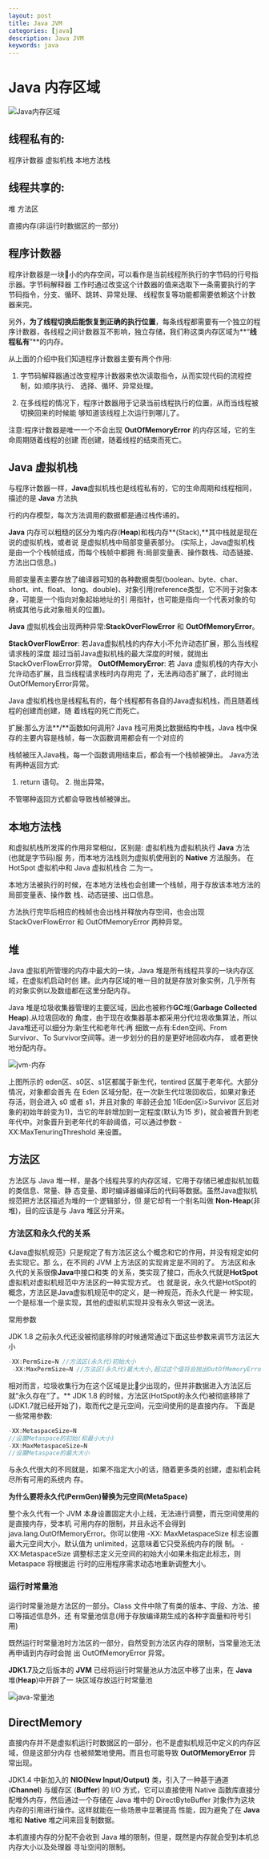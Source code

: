 ```yaml
---
layout: post
title: Java JVM
categories: [java]
description: Java JVM
keywords: java
---
```


#  **Java** 内存区域 

![Java内存区域](/images/posts/Java内存区域.png)

## 线程私有的: 

   程序计数器
   虚拟机栈
   本地方法栈

## 线程共享的: 

堆
方法区

直接内存(非运行时数据区的一部分) 

## 程序计数器 

程序计数器是一块􏰀小的内存空间，可以看作是当前线程所执行的字节码的行号指示器。字节码解释器 工作时通过改变这个计数器的值来选取下一条需要执行的字节码指令，分支、循环、跳转、异常处理、 线程恢复等功能都需要依赖这个计数器来完。 

另外，**为了线程切换后能恢复到正确的执行位置**，每条线程都需要有一个独立的程序计数器，各线程之间计数器互不影响，独立存储，我们称这类内存区域为**“**线程私有**”**的内存。 

从上面的介绍中我们知道程序计数器主要有两个作用:

1. 字节码解释器通过改变程序计数器来依次读取指令，从而实现代码的流程控制，如:顺序执行、 选择、循环、异常处理。 

2. 在多线程的情况下，程序计数器用于记录当前线程执行的位置，从而当线程被切换回来的时候能 够知道该线程上次运行到哪儿了。 

注意:程序计数器是唯一一个不会出现 **OutOfMemoryError** 的内存区域，它的生命周期随着线程的创建 而创建，随着线程的结束而死亡。 

## **Java** 虚拟机栈 

与程序计数器一样，**Java**虚拟机栈也是线程私有的，它的生命周期和线程相同，描述的是 **Java** 方法执 

行的内存模型，每次方法调用的数据都是通过栈传递的。

**Java** 内存可以粗糙的区分为堆内存(**Heap**)和栈内存**(Stack),**其中栈就是现在说的虚拟机栈，或者说 是虚拟机栈中局部变量表部分。 (实际上，Java虚拟机栈是由一个个栈帧组成，而每个栈帧中都拥 有:局部变量表、操作数栈、动态链接、方法出口信息。) 

局部变量表主要存放了编译器可知的各种数据类型(boolean、byte、char、short、int、float、 long、double)、对象引用(reference类型，它不同于对象本身，可能是一个指向对象起始地址的引 用指针，也可能是指向一个代表对象的句柄或其他与此对象相关的位置)。 

**Java** 虚拟机栈会出现两种异常:**StackOverFlowError** 和 **OutOfMemoryError**。 

**StackOverFlowError**: 若Java虚拟机栈的内存大小不允许动态扩展，那么当线程请求栈的深度 超过当前Java虚拟机栈的最大深度的时候，就抛出StackOverFlowError异常。 **OutOfMemoryError**: 若 Java 虚拟机栈的内存大小允许动态扩展，且当线程请求栈时内存用完 了，无法再动态扩展了，此时抛出OutOfMemoryError异常。 

Java 虚拟机栈也是线程私有的，每个线程都有各自的Java虚拟机栈，而且随着线程的创建而创建，随 着线程的死亡而死亡。 

扩展:那么方法**/**函数如何调用?
 Java 栈可用类比数据结构中栈，Java 栈中保存的主要内容是栈帧，每一次函数调用都会有一个对应的 

栈帧被压入Java栈，每一个函数调用结束后，都会有一个栈帧被弹出。 Java方法有两种返回方式: 

1. return 语句。 2. 抛出异常。 

不管哪种返回方式都会导致栈帧被弹出。

## 本地方法栈 

和虚拟机栈所发挥的作用非常相似，区别是: 虚拟机栈为虚拟机执行 **Java** 方法 (也就是字节码)服 务，而本地方法栈则为虚拟机使用到的 **Native** 方法服务。 在 HotSpot 虚拟机中和 Java 虚拟机栈合 二为一。 

本地方法被执行的时候，在本地方法栈也会创建一个栈帧，用于存放该本地方法的局部变量表、操作数
栈、动态链接、出口信息。

方法执行完毕后相应的栈帧也会出栈并释放内存空间，也会出现 StackOverFlowError 和 OutOfMemoryError 两种异常。 

## 堆 

Java 虚拟机所管理的内存中最大的一块，Java 堆是所有线程共享的一块内存区域，在虚拟机启动时创 建。此内存区域的唯一目的就是存放对象实例，几乎所有的对象实例以及数组都在这里分配内存。 

Java 堆是垃圾收集器管理的主要区域，因此也被称作**GC**堆(**Garbage Collected Heap**).从垃圾回收的 ⻆度，由于现在收集器基本都采用分代垃圾收集算法，所以Java堆还可以细分为:新生代和老年代:再 细致一点有:Eden空间、From Survivor、To Survivor空间等。进一步划分的目的是更好地回收内存， 或者更快地分配内存。 

![jvm-内存](/images/posts/jvm-内存.png)

上图所示的 eden区、s0区、s1区都属于新生代，tentired 区属于老年代。大部分情况，对象都会首先 在 Eden 区域分配，在一次新生代垃圾回收后，如果对象还存活，则会进入 s0 或者 s1，并且对象的 年龄还会加 1(Eden区i>Survivor 区后对象的初始年龄变为1)，当它的年龄增加到一定程度(默认为15 岁)，就会被晋升到老年代中。对象晋升到老年代的年龄阈值，可以通过参数 - XX:MaxTenuringThreshold 来设置。 



## 方法区 

方法区与 Java 堆一样，是各个线程共享的内存区域，它用于存储已被虚拟机加载的类信息、常量、静 态变量、即时编译器编译后的代码等数据。虽然Java虚拟机规范把方法区描述为堆的一个逻辑部分，但 是它却有一个别名叫做 **Non-Heap**(非堆)，目的应该是与 Java 堆区分开来。 

### 方法区和永久代的关系 

《Java虚拟机规范》只是规定了有方法区这么个概念和它的作用，并没有规定如何去实现它。那 么，在不同的 JVM 上方法区的实现肯定是不同的了。 方法区和永久代的关系很像**Java**中接口和类 的关系，类实现了接口，而永久代就是**HotSpot**虚拟机对虚拟机规范中方法区的一种实现方式。 也 就是说，永久代是HotSpot的概念，方法区是Java虚拟机规范中的定义，是一种规范，而永久代是一 种实现，一个是标准一个是实现，其他的虚拟机实现并没有永久带这一说法。 

常用参数 

JDK 1.8 之前永久代还没被彻底移除的时候通常通过下面这些参数来调节方法区大小

```java
-XX:PermSize=N //方法区(永久代)初始大小
 -XX:MaxPermSize=N //方法区(永久代)最大大小,超过这个值将会抛出OutOfMemoryError异 常:java.lang.OutOfMemoryError: PermGen 
```



相对而言，垃圾收集行为在这个区域是比􏰀少出现的，但并非数据进入方法区后就“永久存在”了。** JDK 1.8 的时候，方法区(HotSpot的永久代)被彻底移除了(JDK1.7就已经开始了)，取而代之是元空间，元空间使用的是直接内存。
下面是一些常用参数:

```java
-XX:MetaspaceSize=N 
//设置Metaspace的初始(和最小大小) 
-XX:MaxMetaspaceSize=N 
//设置Metaspace的最大大小 
```

与永久代很大的不同就是，如果不指定大小的话，随着更多类的创建，虚拟机会耗尽所有可用的系统内
存。

**为什么要将永久代(PermGen)替换为元空间(MetaSpace)** 

整个永久代有一个 JVM 本身设置固定大小上线，无法进行调整，而元空间使用的是直接内存，受本机 可用内存的限制，并且永远不会得到java.lang.OutOfMemoryError。你可以使用 -XX: MaxMetaspaceSize 标志设置最大元空间大小，默认值为 unlimited，这意味着它只受系统内存的限 制。 -XX:MetaspaceSize 调整标志定义元空间的初始大小如果未指定此标志，则 Metaspace 将根据运 行时的应用程序需求动态地重新调整大小。 

### 运行时常量池 

运行时常量池是方法区的一部分。Class 文件中除了有类的版本、字段、方法、接口等描述信息外，还 有常量池信息(用于存放编译期生成的各种字面量和符号引用) 

既然运行时常量池时方法区的一部分，自然受到方法区内存的限制，当常量池无法再申请到内存时会抛 出 OutOfMemoryError 异常。 

**JDK1.7**及之后版本的 **JVM** 已经将运行时常量池从方法区中移了出来，在 **Java** 堆(**Heap**)中开辟了一 块区域存放运行时常量池 

![java-常量池](/images/posts/java-常量池.png)

## DirectMemory

直接内存并不是虚拟机运行时数据区的一部分，也不是虚拟机规范中定义的内存区域，但是这部分内存 也被频繁地使用。而且也可能导致 **OutOfMemoryError** 异常出现。 

JDK1.4 中新加入的 **NIO(New Input/Output)** 类，引入了一种基于通道(**Channel**) 与缓存区 (**Buffer**) 的 I/O 方式，它可以直接使用 Native 函数库直接分配堆外内存，然后通过一个存储在 Java 堆中的 DirectByteBuffer 对象作为这块内存的引用进行操作。这样就能在一些场景中显著提高 性能，因为避免了在 **Java** 堆和 **Native** 堆之间来回复制数据。 

本机直接内存的分配不会收到 Java 堆的限制，但是，既然是内存就会受到本机总内存大小以及处理器 寻址空间的限制。 

